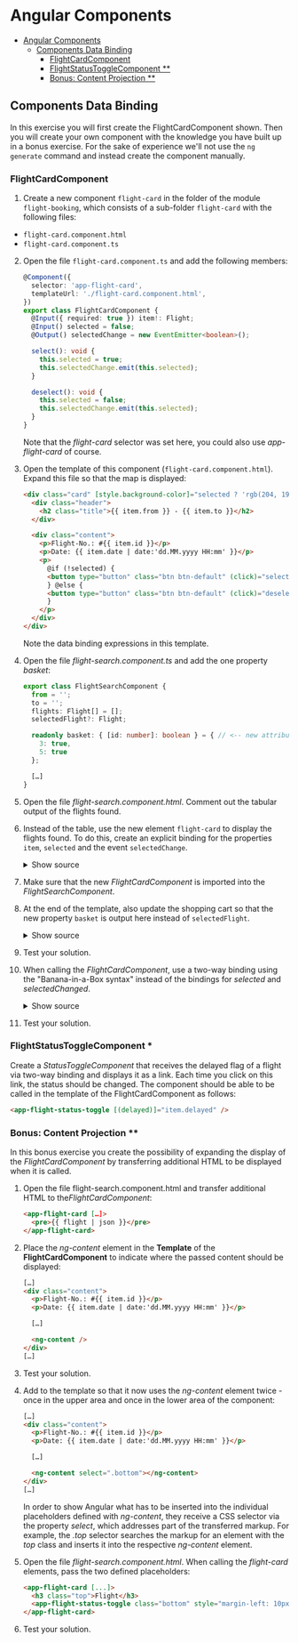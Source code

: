 # Angular Components

- [Angular Components](#angular-components)
  - [Components Data Binding](#components-data-binding)
    - [FlightCardComponent](#flightcardcomponent)
    - [FlightStatusToggleComponent \*\*](#flightstatustogglecomponent-)
    - [Bonus: Content Projection \*\*](#bonus-content-projection-)

## Components Data Binding

In this exercise you will first create the FlightCardComponent shown. Then you will create your own component with the knowledge you have built up in a bonus exercise. For the sake of experience we'll not use the `ng generate` command and instead create the component manually.

### FlightCardComponent

1. Create a new component `flight-card` in the folder of the module `flight-booking`, which consists of a sub-folder `flight-card` with the following files:

- `flight-card.component.html`
- `flight-card.component.ts`

2. Open the file `flight-card.component.ts` and add the following members:

   ```typescript
   @Component({
     selector: 'app-flight-card',
     templateUrl: './flight-card.component.html',
   })
   export class FlightCardComponent {
     @Input({ required: true }) item!: Flight;
     @Input() selected = false;
     @Output() selectedChange = new EventEmitter<boolean>();

     select(): void {
       this.selected = true;
       this.selectedChange.emit(this.selected);
     }

     deselect(): void {
       this.selected = false;
       this.selectedChange.emit(this.selected);
     }
   }
   ```

   Note that the _flight-card_ selector was set here, you could also use _app-flight-card_ of course.

3. Open the template of this component (`flight-card.component.html`). Expand this file so that the map is displayed:

   ```html
   <div class="card" [style.background-color]="selected ? 'rgb(204, 197, 185)' : ''">
     <div class="header">
       <h2 class="title">{{ item.from }} - {{ item.to }}</h2>
     </div>

     <div class="content">
       <p>Flight-No.: #{{ item.id }}</p>
       <p>Date: {{ item.date | date:'dd.MM.yyyy HH:mm' }}</p>
       <p>
         @if (!selected) {
         <button type="button" class="btn btn-default" (click)="select()">Select</button>
         } @else {
         <button type="button" class="btn btn-default" (click)="deselect()">Deselect</button>
         }
       </p>
     </div>
   </div>
   ```

   Note the data binding expressions in this template.

4. Open the file _flight-search.component.ts_ and add the one property _basket_:

   ```typescript
   export class FlightSearchComponent {
     from = '';
     to = '';
     flights: Flight[] = [];
     selectedFlight?: Flight;

     readonly basket: { [id: number]: boolean } = { // <-- new attribute
       3: true,
       5: true
     };

     […]
   }
   ```

5. Open the file _flight-search.component.html_. Comment out the tabular output of the flights found.

6. Instead of the table, use the new element `flight-card` to display the flights found. To do this, create an explicit binding for the properties `item`, `selected` and the event `selectedChange`.

   <details>
   <summary>Show source</summary>
   <p>

   ```html
   <div class="row">
     @for (flight of flights; track flight.id) {
     <div class="col-xs-12 col-sm-6 col-md-4 col-lg-3">
       <app-flight-card [item]="flight" [selected]="basket[flight.id]" (selectedChange)="basket[flight.id] = $event" />
     </div>
     }
   </div>
   ```

   </p>
   </details>

7. Make sure that the new _FlightCardComponent_ is imported into the _FlightSearchComponent_.

8. At the end of the template, also update the shopping cart so that the new property `basket` is output here instead of `selectedFlight`.

   <details>
   <summary>Show source</summary>
   <p>

   ```html
   <div class="card">
     <div class="content">
       <pre>{{ basket | json }}</pre>
     </div>
   </div>
   ```

   </p>
   </details>

9. Test your solution.

10. When calling the _FlightCardComponent_, use a two-way binding using the "Banana-in-a-Box syntax" instead of the bindings for _selected_ and _selectedChanged_.

    <details>
    <summary>Show source</summary>
    <p>

    ```html
    <div class="row">
      @for (flight of flights; track flight.id) {
      <div class="col-xs-12 col-sm-6 col-md-4 col-lg-3">
        <app-flight-card [item]="flight" [(selected)]="basket[flight.id]" />
      </div>
      }
    </div>
    ```

    </p>
    </details>

11. Test your solution.

### FlightStatusToggleComponent \*

Create a _StatusToggleComponent_ that receives the delayed flag of a flight via two-way binding and displays it as a link. Each time you click on this link, the status should be changed. The component should be able to be called in the template of the FlightCardComponent as follows:

```html
<app-flight-status-toggle [(delayed)]="item.delayed" />
```

### Bonus: Content Projection \*\*

In this bonus exercise you create the possibility of expanding the display of the _FlightCardComponent_ by transferring additional HTML to be displayed when it is called.

1. Open the file flight-search.component.html and transfer additional HTML to the*FlightCardComponent*:

   ```html
   <app-flight-card […]>
     <pre>{{ flight | json }}</pre>
   </app-flight-card>
   ```

2. Place the _ng-content_ element in the **Template** of the **FlightCardComponent** to indicate where the passed content should be displayed:

   ```html
   […]
   <div class="content">
     <p>Flight-No.: #{{ item.id }}</p>
     <p>Date: {{ item.date | date:'dd.MM.yyyy HH:mm' }}</p>

     […]

     <ng-content />
   </div>
   […]
   ```

3. Test your solution.

4. Add to the template so that it now uses the _ng-content_ element twice - once in the upper area and once in the lower area of the component:

   ```html
   […]
   <div class="content">
     <p>Flight-No.: #{{ item.id }}</p>
     <p>Date: {{ item.date | date:'dd.MM.yyyy HH:mm' }}</p>

     […]

     <ng-content select=".bottom"></ng-content>
   </div>
   […]
   ```

   In order to show Angular what has to be inserted into the individual placeholders defined with _ng-content_, they receive a CSS selector via the property _select_, which addresses part of the transferred markup. For example, the _.top_ selector searches the markup for an element with the _top_ class and inserts it into the respective _ng-content_ element.

5. Open the file _flight-search.component.html_. When calling the _flight-card_ elements, pass the two defined placeholders:

   ```html
   <app-flight-card [...]>
     <h3 class="top">Flight</h3>
     <app-flight-status-toggle class="bottom" style="margin-left: 10px" [(delayed)]="flight.delayed" />
   </app-flight-card>
   ```

6. Test your solution.
